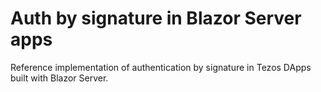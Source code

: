 # Auth by signature in Blazor Server apps

Reference implementation of authentication by signature in Tezos DApps built with Blazor Server.
